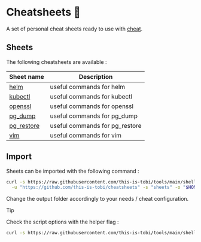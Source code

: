 # Cheatsheets :notebook_with_decorative_cover:

A set of personal cheat sheets ready to use with [cheat](https://github.com/cheat/cheat).

## Sheets

The following cheatsheets are available :

| Sheet name                        | Description                    |
| --------------------------------- | ------------------------------ |
| [helm](./sheets/helm)             | useful commands for helm       |
| [kubectl](./sheets/kubectl)       | useful commands for kubectl    |
| [openssl](./sheets/openssl)       | useful commands for openssl    |
| [pg_dump](./sheets/pg_dump)       | useful commands for pg_dump    |
| [pg_restore](./sheets/pg_restore) | useful commands for pg_restore |
| [vim](./sheets/vim)               | useful commands for vim        |

## Import

Sheets can be imported with the following command :

```sh
curl -s https://raw.githubusercontent.com/this-is-tobi/tools/main/shell/clone-subdir.sh | bash -s -- \
  -u "https://github.com/this-is-tobi/cheatsheets" -s "sheets" -o "$HOME/.config/cheat/cheatsheets/personal" -d
```

Change the output folder accordingly to your needs / cheat configuration.

> [!TIP]
> Check the script options with the helper flag :
> ```sh
> curl -s https://raw.githubusercontent.com/this-is-tobi/tools/main/shell/clone-subdir.sh | bash -s -- -h
> ```

